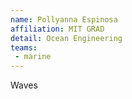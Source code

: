 ```yaml
---
name: Pollyanna Espinosa
affiliation: MIT GRAD
detail: Ocean Engineering
teams:
 - marine
---
```


Waves
